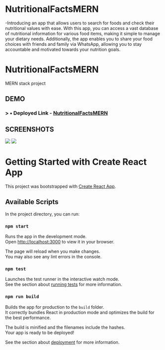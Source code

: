 # NutritionalFactsMERN
-Introducing an app that allows users to search for foods and check their nutritional values with ease. With this app, you can access a vast database of nutritional information for various food items, making it simple to manage your dietary needs. Additionally, the app enables you to share your food choices with friends and family via WhatsApp, allowing you to stay accountable and motivated towards your nutrition goals.
# NutritionalFactsMERN
MERN stack project
## DEMO
### > • Deployed Link - [NutritionalFactsMERN](https://nutritional-facts-mern.vercel.app/)

## SCREENSHOTS
![](https://i.imgur.com/f2FRUav.png)
![](https://i.imgur.com/0YSDaw4.png)

# Getting Started with Create React App

This project was bootstrapped with [Create React App](https://github.com/facebook/create-react-app).

## Available Scripts

In the project directory, you can run:

### `npm start`

Runs the app in the development mode.\
Open [http://localhost:3000](http://localhost:3000) to view it in your browser.

The page will reload when you make changes.\
You may also see any lint errors in the console.

### `npm test`

Launches the test runner in the interactive watch mode.\
See the section about [running tests](https://facebook.github.io/create-react-app/docs/running-tests) for more information.

### `npm run build`

Builds the app for production to the `build` folder.\
It correctly bundles React in production mode and optimizes the build for the best performance.

The build is minified and the filenames include the hashes.\
Your app is ready to be deployed!

See the section about [deployment](https://facebook.github.io/create-react-app/docs/deployment) for more information.

